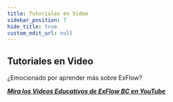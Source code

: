 ```yaml
---
title: Tutoriales en Video
sidebar_position: 7
hide_title: true
custom_edit_url: null
---
```

## Tutoriales en Video

¿Emocionado por aprender más sobre ExFlow? 

 [***Mira los Videos Educativos de ExFlow BC en YouTube***](https://www.youtube.com/playlist?list=PLJAWzooWyJH9V7QYAmcGgxEIFDjfVBB-Y)